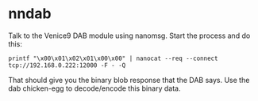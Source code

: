 # nndab

Talk to the Venice9 DAB module using nanomsg. Start the process and do this:

    printf "\x00\x01\x02\x01\x00\x00" | nanocat --req --connect tcp://192.168.0.222:12000 -F - -Q 

That should give you the binary blob response that the DAB says. Use
the dab chicken-egg to decode/encode this binary data.
